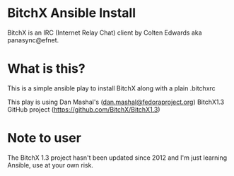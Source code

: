 BitchX Ansible Install
=====================================
BitchX is an IRC (Internet Relay Chat) client by Colten Edwards aka panasync@efnet.

What is this?
==============
This is a simple ansible play to install BitchX along with a plain
.bitchxrc

This play is using Dan Mashal's (dan.mashal@fedoraproject.org) BitchX1.3 GitHub project
(https://github.com/BitchX/BitchX1.3)

Note to user
=============
The BitchX 1.3 project hasn't been updated since 2012 and I'm just learning Ansible,
use at your own risk.
